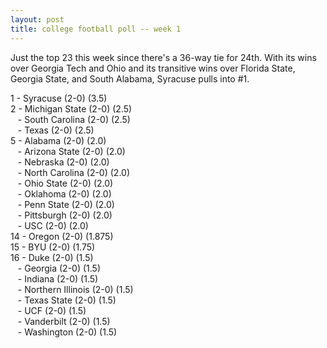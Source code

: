```yaml
---
layout: post
title: college football poll -- week 1
---
```



Just the top 23 this week since there's a 36-way tie for 24th.  With its wins over Georgia Tech and Ohio and its transitive wins over Florida State, Georgia State, and South Alabama, Syracuse pulls into #1.

1 - Syracuse (2-0) (3.5)  
2 - Michigan State (2-0) (2.5)  
&nbsp;&nbsp; - South Carolina (2-0) (2.5)  
&nbsp;&nbsp; - Texas (2-0) (2.5)  
5 - Alabama (2-0) (2.0)  
&nbsp;&nbsp; - Arizona State (2-0) (2.0)  
&nbsp;&nbsp; - Nebraska (2-0) (2.0)  
&nbsp;&nbsp; - North Carolina (2-0) (2.0)  
&nbsp;&nbsp; - Ohio State (2-0) (2.0)  
&nbsp;&nbsp; - Oklahoma (2-0) (2.0)  
&nbsp;&nbsp; - Penn State (2-0) (2.0)  
&nbsp;&nbsp; - Pittsburgh (2-0) (2.0)  
&nbsp;&nbsp; - USC (2-0) (2.0)  
14 - Oregon (2-0) (1.875)  
15 - BYU (2-0) (1.75)  
16 - Duke (2-0) (1.5)  
&nbsp;&nbsp; - Georgia (2-0) (1.5)  
&nbsp;&nbsp; - Indiana (2-0) (1.5)  
&nbsp;&nbsp; - Northern Illinois (2-0) (1.5)  
&nbsp;&nbsp; - Texas State (2-0) (1.5)  
&nbsp;&nbsp; - UCF (2-0) (1.5)  
&nbsp;&nbsp; - Vanderbilt (2-0) (1.5)  
&nbsp;&nbsp; - Washington (2-0) (1.5)  
